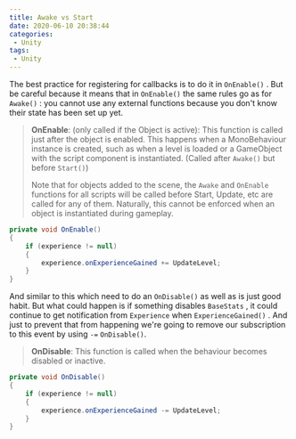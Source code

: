 ```yaml
---
title: Awake vs Start
date: 2020-06-10 20:38:44
categories:
 - Unity
tags:
 - Unity
---
```




The best practice for registering for callbacks is to do it in `OnEnable()` . But be careful because it means that in `OnEnable()` the same rules go as for `Awake()` : you cannot use any external functions because you don't know their state has been set up yet.

> **OnEnable**: (only called if the Object is active): This function is called just after the object is enabled. This happens when a MonoBehaviour instance is created, such as when a level is loaded or a GameObject with the script component is instantiated. (Called after `Awake()` but before `Start()`)  
>
> Note that for objects added to the scene, the `Awake` and `OnEnable` functions for all scripts will be called before Start, Update, etc are called for any of them. Naturally, this cannot be enforced when an object is instantiated during gameplay.

```csharp
private void OnEnable()
{
    if (experience != null)
    {
        experience.onExperienceGained += UpdateLevel;
    }
}
```

And similar to this which need to do an `OnDisable()` as well as is just good habit. But what could happen is if something disables `BaseStats` , it could continue to get notification from `Experience` when `ExperienceGained()` . And just to prevent that from happening we're going to remove our subscription to this event by using `-=` `OnDisable()`.

> **OnDisable**: This function is called when the behaviour becomes disabled or inactive.

```csharp
private void OnDisable()
{
    if (experience != null)
    {
        experience.onExperienceGained -= UpdateLevel;
    }
}
```